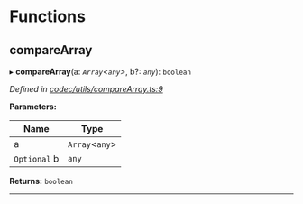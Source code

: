 

# Functions

<a id="comparearray"></a>

##  compareArray

▸ **compareArray**(a: *`Array`<`any`>*, b?: *`any`*): `boolean`

*Defined in [codec/utils/compareArray.ts:9](https://github.com/polkadot-js/api/blob/be17bf5/packages/types/src/codec/utils/compareArray.ts#L9)*

**Parameters:**

| Name | Type |
| ------ | ------ |
| a | `Array`<`any`> |
| `Optional` b | `any` |

**Returns:** `boolean`

___

